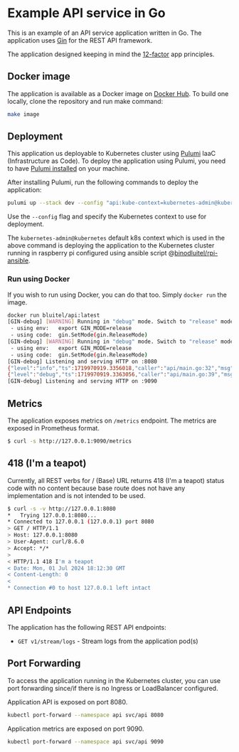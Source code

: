# Example API service in Go

This is an example of an API service application written in Go.
The application uses [Gin](https://github.com/gin-gonic/gin/) for the REST API framework.

The application designed keeping in mind the [12-factor](https://12factor.net/) app principles.

## Docker image

The application is available as a Docker image on [Docker Hub](https://hub.docker.com/r/bluitel/api/tags).
To build one locally, clone the repository and run make command:

```bash
make image
```

## Deployment

This application us deployable to Kubernetes cluster using [Pulumi](https://www.pulumi.com/)
IaaC (Infrastructure as Code). To deploy the application using Pulumi, you need to have
[Pulumi installed](https://www.pulumi.com/docs/install/) on your machine.

After installing Pulumi, run the following commands to deploy the application:

```bash
pulumi up --stack dev --config "api:kube-context=kubernetes-admin@kubernetes"
```

Use the `--config` flag and specify the Kubernetes context to use for deployment.

The `kubernetes-admin@kubernetes` default k8s context which is used in the above command is deploying the
application to the Kubernetes cluster running in raspberry pi configured using ansible script
@[binodluitel/rpi-ansible](https://github.com/binodluitel/rpi-ansible).

### Run using Docker

If you wish to run using Docker, you can do that too. Simply `docker run` the image.

```bash
docker run bluitel/api:latest
[GIN-debug] [WARNING] Running in "debug" mode. Switch to "release" mode in production.
 - using env:	export GIN_MODE=release
 - using code:	gin.SetMode(gin.ReleaseMode)
[GIN-debug] [WARNING] Running in "debug" mode. Switch to "release" mode in production.
 - using env:	export GIN_MODE=release
 - using code:	gin.SetMode(gin.ReleaseMode)
[GIN-debug] Listening and serving HTTP on :8080
{"level":"info","ts":1719970919.3356018,"caller":"api/main.go:32","msg":" ----- Welcome to the API service example ----- "}
{"level":"debug","ts":1719970919.3363056,"caller":"api/main.go:39","msg":"Application build information","name":"api-service","version":"5ce1db0","build_time":"2024-07-02T23:16:14Z","ref_name":"main","ref_sha":"5ce1db0d5d6ab557ed35756f53edba06ebe137fd"}
[GIN-debug] Listening and serving HTTP on :9090
```

## Metrics

The application exposes metrics on `/metrics` endpoint. The metrics are exposed in Prometheus format.

```bash
$ curl -s http://127.0.0.1:9090/metrics
```

## 418 (I'm a teapot)

Currently, all REST verbs for / (Base) URL returns 418 (I'm a teapot) status code with no content because
base route does not have any implementation and is not intended to be used.

```bash
$ curl -s -v http://127.0.0.1:8080
*   Trying 127.0.0.1:8080...
* Connected to 127.0.0.1 (127.0.0.1) port 8080
> GET / HTTP/1.1
> Host: 127.0.0.1:8080
> User-Agent: curl/8.6.0
> Accept: */*
>
< HTTP/1.1 418 I'm a teapot
< Date: Mon, 01 Jul 2024 18:12:30 GMT
< Content-Length: 0
<
* Connection #0 to host 127.0.0.1 left intact
```

## API Endpoints

The application has the following REST API endpoints:

- `GET v1/stream/logs` - Stream logs from the application pod(s)

## Port Forwarding

To access the application running in the Kubernetes cluster, you can use port forwarding
since/if there is no Ingress or LoadBalancer configured.

Application API is exposed on port 8080.

```bash
kubectl port-forward --namespace api svc/api 8080
```

Application metrics are exposed on port 9090.

```bash
kubectl port-forward --namespace api svc/api 9090
```
